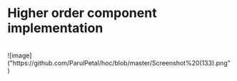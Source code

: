 <h1> Higher order component implementation</h1>
<br/>
![image]("https://github.com/ParulPetal/hoc/blob/master/Screenshot%20(133).png")
